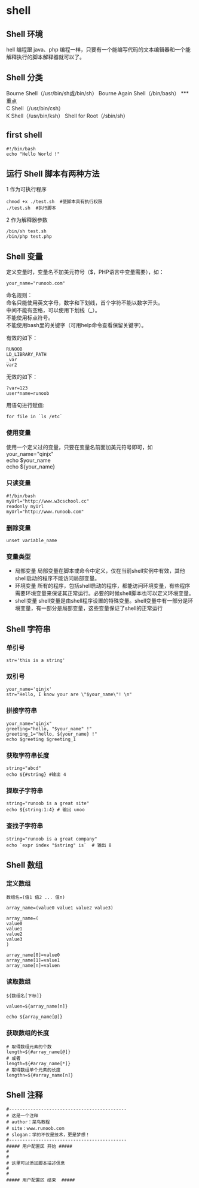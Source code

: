 # shell

## Shell 环境
hell 编程跟 java、php 编程一样，只要有一个能编写代码的文本编辑器和一个能解释执行的脚本解释器就可以了。
## Shell 分类
Bourne Shell（/usr/bin/sh或/bin/sh） 
Bourne Again Shell（/bin/bash） *** 重点  
C Shell（/usr/bin/csh）  
K Shell（/usr/bin/ksh） 
Shell for Root（/sbin/sh）  

## first shell 
```
#!/bin/bash
echo "Hello World !"

```
## 运行 Shell 脚本有两种方法
1  作为可执行程序
```
chmod +x ./test.sh  #使脚本具有执行权限
./test.sh  #执行脚本

```
2  作为解释器参数

```
/bin/sh test.sh
/bin/php test.php
```
## Shell 变量  
定义变量时，变量名不加美元符号（$，PHP语言中变量需要），如：  
```
your_name="runoob.com"
```
命名规则：  
命名只能使用英文字母，数字和下划线，首个字符不能以数字开头。  
中间不能有空格，可以使用下划线（_）。  
不能使用标点符号。   
不能使用bash里的关键字（可用help命令查看保留关键字）。   

有效的如下：  
```
RUNOOB
LD_LIBRARY_PATH
_var
var2
```
无效的如下：  
```
?var=123
user*name=runoob

```
用语句进行赋值:  
```
for file in `ls /etc`
```
### 使用变量 
 使用一个定义过的变量，只要在变量名前面加美元符号即可，如     
 your_name="qinjx"  
 echo $your_name  
 echo ${your_name}  
 
### 只读变量
```
#!/bin/bash
myUrl="http://www.w3cschool.cc"
readonly myUrl
myUrl="http://www.runoob.com"

```
### 删除变量
```
unset variable_name
```

### 变量类型
* 局部变量 局部变量在脚本或命令中定义，仅在当前shell实例中有效，其他shell启动的程序不能访问局部变量。
* 环境变量 所有的程序，包括shell启动的程序，都能访问环境变量，有些程序需要环境变量来保证其正常运行。必要的时候shell脚本也可以定义环境变量。
* shell变量 shell变量是由shell程序设置的特殊变量。shell变量中有一部分是环境变量，有一部分是局部变量，这些变量保证了shell的正常运行

## Shell 字符串
### 单引号
```
str='this is a string'
```
### 双引号
```
your_name='qinjx'
str="Hello, I know your are \"$your_name\"! \n"
```
### 拼接字符串
```
your_name="qinjx"
greeting="hello, "$your_name" !"
greeting_1="hello, ${your_name} !"
echo $greeting $greeting_1

```
### 获取字符串长度

```
string="abcd"
echo ${#string} #输出 4
```
### 提取子字符串
```
string="runoob is a great site"
echo ${string:1:4} # 输出 unoo
```
### 查找子字符串
```
string="runoob is a great company"
echo `expr index "$string" is`  # 输出 8
```
## Shell 数组

### 定义数组
```
数组名=(值1 值2 ... 值n)  

array_name=(value0 value1 value2 value3)

array_name=(
value0
value1
value2
value3
)

array_name[0]=value0
array_name[1]=value1
array_name[n]=valuen

```
### 读取数组
```
${数组名[下标]}

valuen=${array_name[n]}

echo ${array_name[@]} 
```
### 获取数组的长度
```
# 取得数组元素的个数
length=${#array_name[@]}
# 或者
length=${#array_name[*]}
# 取得数组单个元素的长度
lengthn=${#array_name[n]}

```
## Shell 注释

```
#--------------------------------------------
# 这是一个注释
# author：菜鸟教程
# site：www.runoob.com
# slogan：学的不仅是技术，更是梦想！
#--------------------------------------------
##### 用户配置区 开始 #####
#
#
# 这里可以添加脚本描述信息
# 
#
##### 用户配置区 结束  #####

```





